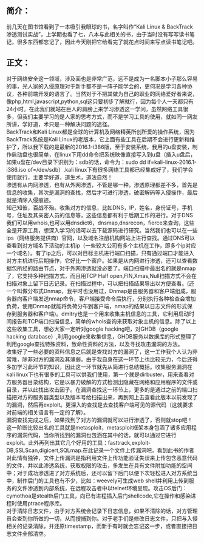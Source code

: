 ## 简介：
前几天在图书馆看到了一本吸引我眼球的书，名字叫作“Kali Linux & BackTrack渗透测试实战”，上学期也看了七，八本与此相关的书，由于当时没有写写读书笔记，很多东西都忘记了，因此今天刚把它给看完了就花点时间来写点读书笔记吧。

## 正文：
对于网络安全这一领域，涉及面也是非常广范，远不是成为一名脚本小子那么容易的事，光人家的入侵原理对于新手都不是一阵子能学会的，更何况是学习各种协议，各种前端开发的语言了。当然对于不把其做为自己的职业的网络爱好者来说，像php,html,javascript,python,sql这只要初步了解就行，因为每个人一天都只有24小时。在此我们就站在巨人的肩膀上来学习渗透这一学问，虽然网络工具很多，但我们主要学习的是人家的思考方式，而不是学习工具的使用，就如同一网友所讲，学好道，术只是一种解决问题的途径。<br>
BackTrack和Kali Linux都是全球的计算机及网络精英所创所爱的操作系统，因为BackTrack系统是Kali Linux的老版本，它上面有些工具在后期不会进行更新和维护了，所以我下载的是最新的2016.1-i386版，至于安装系统，我用的u盘安装，制作启动盘也很简单，在linux下用dd命令把系统映像直接写入到u盘（插入u盘后，如果u盘在/dev目录下识别为：sdb的话，命令为：sudo dd if=kali-linux-2016.1-i386.iso of=/dev/sdb）.kali linux下有很多网络工具都已经集成好了，我们学会使用就行，主要学好道，道生术，道法自然！<br>
渗透有从内网渗透，也有从外网渗透，不管是哪一种，渗透原理都差不多，首先是信息的收集，其次是漏洞的查找，然后才可进行渗透，破密解码等入侵操作，最后就是清除入侵痕迹。<br>
知己知彼，百战不殆。收集对方的信息，比如DNS，IP，姓名，身份证号，手机号，住址及其亲密人员的信息等，这些信息都有利于后期工作的进行。对于DNS我们可以用whois,也可以用dnsdict6，dnsmap,dnsrecon，fierce来查询，这些全是开源工具，想深入学习的话可以去下载源码进行研究。当然我们也可以在一些ips（网络服务提供商）官网，以及域名注册机构网站上进行查找。通过DNS可以查看到对方域名下活动的主机ip（一些较大公司有多个主机在工作，即多个ip对应一个域名）。有了ip之后，可以对目标主机进行端口扫描，只有通过端口才能进入对方主机进行后期操作，它好比一个窗户。如果是从内网进行渗透，还可以查看数据包所经的路由节点，对于外网渗透就没必要了。端口扫描中最出名的就是nmap了，它支持多种扫描方式，而且用TCP Half open,FIN,Xmas,Null扫描方式不会在扫描对象上留下日志记录。在扫描过程中，可以把扫描结果导出以方便查看。(还一个叫做分布式Dnmap，我平时也没用过，Dnmap是由服务器和客户端组成，服务器向客户端发送nmap命令，客户端接受命令后执行，分别执行各种检查会增加负荷，使用Dnmap就能将负荷分布到客户端，nmap的结果以日志文件的形式保存到服务器和客户端)。dmitry也是一个用来收集主机信息的工具，它利用启动时间报告和TCP端口扫描信息，简单的whois查询来获取对象主机的信息。除了以上这些收集工具，想必大家一定听对google hacking吧，对GHDB（google hacking database）,利用google来收集信息，GHDB服务以数据库的形式整理了利用google查找特殊资料，致命性资料的方法，以及寻找攻击漏洞的方法。<br>
收集好了一些必要的资料信息之后就是查找对方的漏洞了，这一工作我个人认为非常难，除非对方的漏洞及其薄弱。由于我自身在这一环节上也比较无力，今后还得多加学习此环节的知识，因此这一环节就先从简进行总结概括。收集服务漏洞在kali linux下也有很多的工具可以供我们使用，第一个就是dirbuster，用来查看对方服务器目录结构，它是以暴力破解的方式检测出隐藏在网络和应用程序的文件或目录，并以此找出攻击因子。在漏洞查找这一环节上，更多的是通过之前的端口扫描把对方的服务器类型以及版本号给扫描出来，再到网上去查看此版本以前发现了的漏洞，然后再exploit。更深入的查找是去查找客户端可见的源代码（这就要求对前端的相关语言有一定的了解）。<br>
漏洞查找完成之后，如果找到了对方的漏洞就可以进行渗透了，否则就stop吧！这一阶断比较出名的工具就是metasploit，metasploit框架本身包涵了诸多应用程序的漏洞代码，当你所找到的漏洞也包涵在其中的话，就可以通过它进行exploit。此外再列出其它几个好用的工具：fasttrack,exploit-DB,SSLScan,digicert,SQLmap.在此记录一个文件上传漏洞吧，看到此书的作者对此情有独钟，文件上传漏洞是指利用文件上传功能验证失误来上传包含恶意代码的文件，并以此渗透系统，获取权限的攻击，多发生在具有文件附加功能的空间中；对于成功渗透进了对方系统后，还可以留下后门以便下次轻松进入对方系统当中，制作后门的工具也有不少，比如：weevely可生成web shell并利用上传到服务的文件渗透到内部系统，在远程攻击者中以telnet环境呈现。攻击OS后门：cymothoa是stealth后门工具，向已有进程插入后门shellcode,它在操作和感染进程时使用ptrace程序库。<br>
对于清除日志文件，由于对方系统会记录下日志信息，如果不清除的话，对方管理员会查到你所做的一切，从而搜捕到你。对于老手们是修改日志文件，只把与入侵相关的记录清除，并还原timestamp，而新手有时就会忘记这一步，或者直接把日志文件全部清空。
